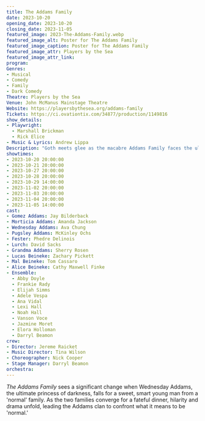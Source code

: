 ```yaml
---
title: The Addams Family
date: 2023-10-20
opening_date: 2023-10-20
closing_date: 2023-11-05
featured_image: 2023-The-Addams-Family.webp
featured_image_alt: Poster for The Addams Family
featured_image_caption: Poster for The Addams Family
featured_image_attr: Players by the Sea
featured_image_attr_link: 
program:
Genres:
- Musical
- Comedy
- Family
- Dark Comedy
Theatre: Players by the Sea
Venue: John McManus Mainstage Theatre
Website: https://playersbythesea.org/addams-family
Tickets: https://ci.ovationtix.com/34877/production/1149816
show_details: 
- Playwright: 
  - Marshall Brickman
  - Rick Elice
- Music & Lyrics: Andrew Lippa
Description: "Goth meets glee as the macabre Addams Family faces the ultimate horror: daughter Wednesday's 'normal' boyfriend."
showtimes:
- 2023-10-20 20:00:00
- 2023-10-21 20:00:00
- 2023-10-27 20:00:00
- 2023-10-28 20:00:00
- 2023-10-29 14:00:00
- 2023-11-02 20:00:00
- 2023-11-03 20:00:00
- 2023-11-04 20:00:00
- 2023-11-05 14:00:00
cast:
- Gomez Addams: Jay Bilderback
- Morticia Addams: Amanda Jackson
- Wednesday Addams: Ava Chung
- Pugsley Addams: McKinley Ochs
- Fester: Phedre Delinois
- Lurch: David Sacks
- Grandma Addams: Sherry Rosen
- Lucas Beineke: Zachary Pickett
- Mal Beineke: Tom Cassaro
- Alice Beineke: Cathy Maxwell Finke
- Ensemble:
  - Abby Doyle
  - Frankie Rady
  - Elijah Simms
  - Adele Vespa
  - Ana Vidal
  - Lexi Hall
  - Noah Hall
  - Vanson Voce
  - Jazmine Moret
  - Elora Holloman
  - Darryl Beamon
crew:
- Director: Jereme Raicket
- Music Director: Tina Wilson
- Choreographer: Nick Cooper
- Stage Manager: Darryl Beamon
orchestra:
---
```

*The Addams Family* sees a significant change when Wednesday Addams, the ultimate princess of darkness, falls for a sweet, smart young man from a 'normal' family. As the two families converge for a fateful dinner, hilarity and drama unfold, leading the Addams clan to confront what it means to be 'normal.'
